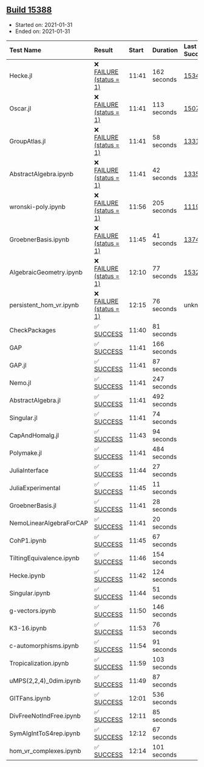 ## [Build 15388](https://oscarci.mathematik.uni-kl.de/job/oscar/15388/)

* Started on: 2021-01-31
* Ended on: 2021-01-31

| Test Name    | Result | Start | Duration | Last Success | First Failure |
|:-------------|:-------|:------|:---------|:-------------|:--------------|
| Hecke.jl | ❌ [FAILURE (status = 1)](https://oscarci.mathematik.uni-kl.de/job/oscar/15388/artifact/logs/build-15388/Hecke.jl.log) | 11:41 | 162 seconds | [15344](https://oscarci.mathematik.uni-kl.de/job/oscar/15344/) | [15348](https://oscarci.mathematik.uni-kl.de/job/oscar/15348/) |
| Oscar.jl | ❌ [FAILURE (status = 1)](https://oscarci.mathematik.uni-kl.de/job/oscar/15388/artifact/logs/build-15388/Oscar.jl.log) | 11:41 | 113 seconds | [15079](https://oscarci.mathematik.uni-kl.de/job/oscar/15079/) | [15080](https://oscarci.mathematik.uni-kl.de/job/oscar/15080/) |
| GroupAtlas.jl | ❌ [FAILURE (status = 1)](https://oscarci.mathematik.uni-kl.de/job/oscar/15388/artifact/logs/build-15388/GroupAtlas.jl.log) | 11:41 | 58 seconds | [13311](https://oscarci.mathematik.uni-kl.de/job/oscar/13311/) | [13312](https://oscarci.mathematik.uni-kl.de/job/oscar/13312/) |
| AbstractAlgebra.ipynb | ❌ [FAILURE (status = 1)](https://oscarci.mathematik.uni-kl.de/job/oscar/15388/artifact/logs/build-15388/AbstractAlgebra.ipynb.log) | 11:41 | 42 seconds | [13355](https://oscarci.mathematik.uni-kl.de/job/oscar/13355/) | [13356](https://oscarci.mathematik.uni-kl.de/job/oscar/13356/) |
| wronski-poly.ipynb | ❌ [FAILURE (status = 1)](https://oscarci.mathematik.uni-kl.de/job/oscar/15388/artifact/logs/build-15388/wronski-poly.ipynb.log) | 11:56 | 205 seconds | [11192](https://oscarci.mathematik.uni-kl.de/job/oscar/11192/) | [11193](https://oscarci.mathematik.uni-kl.de/job/oscar/11193/) |
| GroebnerBasis.ipynb | ❌ [FAILURE (status = 1)](https://oscarci.mathematik.uni-kl.de/job/oscar/15388/artifact/logs/build-15388/GroebnerBasis.ipynb.log) | 11:45 | 41 seconds | [13748](https://oscarci.mathematik.uni-kl.de/job/oscar/13748/) | [13749](https://oscarci.mathematik.uni-kl.de/job/oscar/13749/) |
| AlgebraicGeometry.ipynb | ❌ [FAILURE (status = 1)](https://oscarci.mathematik.uni-kl.de/job/oscar/15388/artifact/logs/build-15388/AlgebraicGeometry.ipynb.log) | 12:10 | 77 seconds | [15322](https://oscarci.mathematik.uni-kl.de/job/oscar/15322/) | [15323](https://oscarci.mathematik.uni-kl.de/job/oscar/15323/) |
| persistent_hom_vr.ipynb | ❌ [FAILURE (status = 1)](https://oscarci.mathematik.uni-kl.de/job/oscar/15388/artifact/logs/build-15388/persistent_hom_vr.ipynb.log) | 12:15 | 76 seconds | unknown | unknown |
| CheckPackages | ✅ [SUCCESS](https://oscarci.mathematik.uni-kl.de/job/oscar/15388/artifact/logs/build-15388/CheckPackages.log) | 11:40 | 81 seconds |  |  |
| GAP | ✅ [SUCCESS](https://oscarci.mathematik.uni-kl.de/job/oscar/15388/artifact/logs/build-15388/GAP.log) | 11:41 | 166 seconds |  |  |
| GAP.jl | ✅ [SUCCESS](https://oscarci.mathematik.uni-kl.de/job/oscar/15388/artifact/logs/build-15388/GAP.jl.log) | 11:41 | 87 seconds |  |  |
| Nemo.jl | ✅ [SUCCESS](https://oscarci.mathematik.uni-kl.de/job/oscar/15388/artifact/logs/build-15388/Nemo.jl.log) | 11:41 | 247 seconds |  |  |
| AbstractAlgebra.jl | ✅ [SUCCESS](https://oscarci.mathematik.uni-kl.de/job/oscar/15388/artifact/logs/build-15388/AbstractAlgebra.jl.log) | 11:41 | 492 seconds |  |  |
| Singular.jl | ✅ [SUCCESS](https://oscarci.mathematik.uni-kl.de/job/oscar/15388/artifact/logs/build-15388/Singular.jl.log) | 11:41 | 74 seconds |  |  |
| CapAndHomalg.jl | ✅ [SUCCESS](https://oscarci.mathematik.uni-kl.de/job/oscar/15388/artifact/logs/build-15388/CapAndHomalg.jl.log) | 11:43 | 94 seconds |  |  |
| Polymake.jl | ✅ [SUCCESS](https://oscarci.mathematik.uni-kl.de/job/oscar/15388/artifact/logs/build-15388/Polymake.jl.log) | 11:41 | 484 seconds |  |  |
| JuliaInterface | ✅ [SUCCESS](https://oscarci.mathematik.uni-kl.de/job/oscar/15388/artifact/logs/build-15388/JuliaInterface.log) | 11:44 | 27 seconds |  |  |
| JuliaExperimental | ✅ [SUCCESS](https://oscarci.mathematik.uni-kl.de/job/oscar/15388/artifact/logs/build-15388/JuliaExperimental.log) | 11:45 | 11 seconds |  |  |
| GroebnerBasis.jl | ✅ [SUCCESS](https://oscarci.mathematik.uni-kl.de/job/oscar/15388/artifact/logs/build-15388/GroebnerBasis.jl.log) | 11:41 | 28 seconds |  |  |
| NemoLinearAlgebraForCAP | ✅ [SUCCESS](https://oscarci.mathematik.uni-kl.de/job/oscar/15388/artifact/logs/build-15388/NemoLinearAlgebraForCAP.log) | 11:41 | 20 seconds |  |  |
| CohP1.ipynb | ✅ [SUCCESS](https://oscarci.mathematik.uni-kl.de/job/oscar/15388/artifact/logs/build-15388/CohP1.ipynb.log) | 11:45 | 67 seconds |  |  |
| TiltingEquivalence.ipynb | ✅ [SUCCESS](https://oscarci.mathematik.uni-kl.de/job/oscar/15388/artifact/logs/build-15388/TiltingEquivalence.ipynb.log) | 11:46 | 154 seconds |  |  |
| Hecke.ipynb | ✅ [SUCCESS](https://oscarci.mathematik.uni-kl.de/job/oscar/15388/artifact/logs/build-15388/Hecke.ipynb.log) | 11:42 | 124 seconds |  |  |
| Singular.ipynb | ✅ [SUCCESS](https://oscarci.mathematik.uni-kl.de/job/oscar/15388/artifact/logs/build-15388/Singular.ipynb.log) | 11:44 | 51 seconds |  |  |
| g-vectors.ipynb | ✅ [SUCCESS](https://oscarci.mathematik.uni-kl.de/job/oscar/15388/artifact/logs/build-15388/g-vectors.ipynb.log) | 11:50 | 146 seconds |  |  |
| K3-16.ipynb | ✅ [SUCCESS](https://oscarci.mathematik.uni-kl.de/job/oscar/15388/artifact/logs/build-15388/K3-16.ipynb.log) | 11:53 | 76 seconds |  |  |
| c-automorphisms.ipynb | ✅ [SUCCESS](https://oscarci.mathematik.uni-kl.de/job/oscar/15388/artifact/logs/build-15388/c-automorphisms.ipynb.log) | 11:54 | 91 seconds |  |  |
| Tropicalization.ipynb | ✅ [SUCCESS](https://oscarci.mathematik.uni-kl.de/job/oscar/15388/artifact/logs/build-15388/Tropicalization.ipynb.log) | 11:59 | 103 seconds |  |  |
| uMPS(2,2,4)_0dim.ipynb | ✅ [SUCCESS](https://oscarci.mathematik.uni-kl.de/job/oscar/15388/artifact/logs/build-15388/uMPS-2-2-4-_0dim.ipynb.log) | 11:49 | 87 seconds |  |  |
| GITFans.ipynb | ✅ [SUCCESS](https://oscarci.mathematik.uni-kl.de/job/oscar/15388/artifact/logs/build-15388/GITFans.ipynb.log) | 12:01 | 536 seconds |  |  |
| DivFreeNotIndFree.ipynb | ✅ [SUCCESS](https://oscarci.mathematik.uni-kl.de/job/oscar/15388/artifact/logs/build-15388/DivFreeNotIndFree.ipynb.log) | 12:11 | 85 seconds |  |  |
| SymAlgIntToS4rep.ipynb | ✅ [SUCCESS](https://oscarci.mathematik.uni-kl.de/job/oscar/15388/artifact/logs/build-15388/SymAlgIntToS4rep.ipynb.log) | 12:12 | 67 seconds |  |  |
| hom_vr_complexes.ipynb | ✅ [SUCCESS](https://oscarci.mathematik.uni-kl.de/job/oscar/15388/artifact/logs/build-15388/hom_vr_complexes.ipynb.log) | 12:14 | 101 seconds |  |  |
